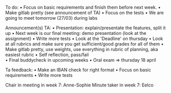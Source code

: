 To do:
•	Focus on basic requirements and finish them before next week.
•	Make gitlab pretty (see announcement of TA)
•	Focus on the tests
•	We are going to meet tomorrow (27/03) during labs

Announcement(s) TA:
•	Presentation: explain/presentate the features, split it up
•	Next week is our final meeting: demo presentation (look at the assignment)
•	Write more tests
•	Look at the 'Deadline' on thursday
•	Look at all rubrics and make sure you get sufficient/good grades for all of them
•	Make gitlab pretty, use weights, use everything in rubric of planning, aka easiest rubric
•	Self reflection, pass/fail  
•	Final buddycheck in upcoming weeks
•	Oral exam => thursday 18 april

Ta feedback:
•   Make an IBAN check for right format
•   Focus on basic requirements 
•   Write more tests

Chair in meeting in week 7: Anne-Sophie
Minute taker in week 7: Eelco
